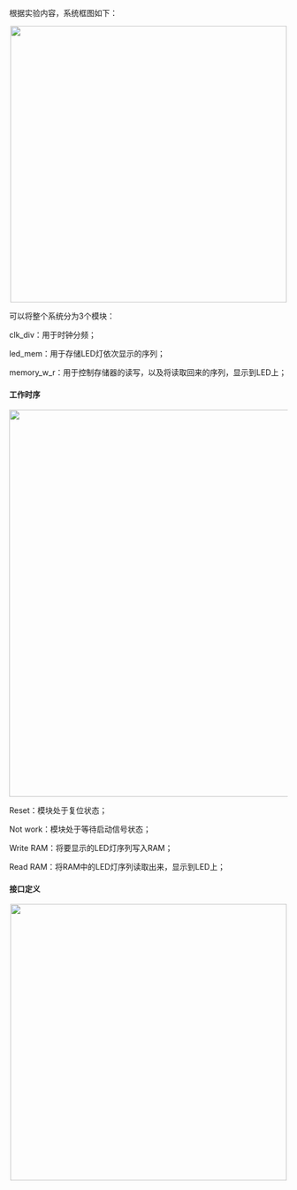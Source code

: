根据实验内容，系统框图如下：

<center><img src="../s3-19.png" width = 500></center>                          

 

可以将整个系统分为3个模块：

clk_div：用于时钟分频；

led_mem：用于存储LED灯依次显示的序列；

memory_w_r：用于控制存储器的读写，以及将读取回来的序列，显示到LED上；

   

#### 工作时序

 <center><img src="../s3-21.png" width = 700></center>

Reset：模块处于复位状态；

Not work：模块处于等待启动信号状态；

Write RAM：将要显示的LED灯序列写入RAM；

Read RAM：将RAM中的LED灯序列读取出来，显示到LED上；

  

#### 接口定义

 <center><img src="../s3-20.png" width = 500></center>

